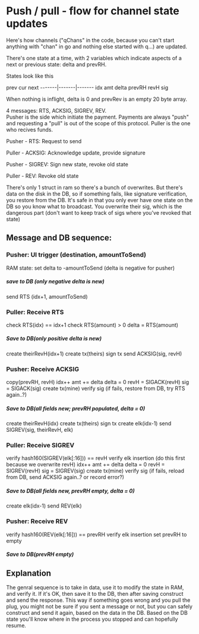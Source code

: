 # Push / pull - flow for channel state updates

Here's how channels ("qChans" in the code, because you can't start anything with "chan" in go and nothing else started with q...) are updated.

There's one state at a time, with 2 variables which indicate aspects of a next or previous state: delta and prevRH.  

States look like this

prev 	cur 		next
-------|-------|-------
		idx
		amt		delta
prevRH	revH
		sig	

When nothing is inflight, delta is 0 and prevRev is an empty 20 byte array.

4 messages: RTS, ACKSIG, SIGREV, REV.  
Pusher is the side which initiate the payment.  Payments are always "push" and requesting a "pull" is out of the scope of this protocol.  Puller is the one who recives funds.

Pusher - RTS: Request to send

Puller - ACKSIG: Acknowledge update, provide signature

Pusher - SIGREV: Sign new state, revoke old state

Puller - REV: Revoke old state

There's only 1 struct in ram so there's a bunch of overwrites.  But there's data on the disk in the DB, so if something fails, like signature verification, you restore from the DB.  It's safe in that you only ever have one state on the DB so you know what to broadcast.  You overwrite their sig, which is the dangerous part (don't want to keep track of sigs where you've revoked that state)

## Message and DB sequence:

### Pusher: UI trigger (destination, amountToSend)
RAM state: set delta to -amountToSend (delta is negative for pusher)
##### save to DB (only negative delta is new)
send RTS (idx+1, amountToSend)

### Puller: Receive RTS
check RTS(idx) == idx+1
check RTS(amount) > 0
delta = RTS(amount)
##### Save to DB(only positive delta is new)
create theirRevH(idx+1)
create tx(theirs)
sign tx
send ACKSIG(sig, revH)

### Pusher: Receive ACKSIG
copy(prevRH, revH)
idx++
amt += delta
delta = 0
revH = SIGACK(revH)
sig = SIGACK(sig)
create tx(mine)
verify sig (if fails, restore from DB, try RTS again..?)
##### Save to DB(all fields new; prevRH populated, delta = 0)
create theirRevH(idx)
create tx(theirs)
sign tx
create elk(idx-1)
send SIGREV(sig, theirRevH, elk)

### Puller: Receive SIGREV
verify hash160(SIGREV(elk[:16])) == revH
verify elk insertion (do this first because we overwrite revH)
idx++
amt += delta
delta = 0
revH = SIGREV(revH)
sig = SIGREV(sig)
create tx(mine)
verify sig (if fails, reload from DB, send ACKSIG again..? or record error?)
##### Save to DB(all fields new, prevRH empty, delta = 0)
create elk(idx-1)
send REV(elk)

### Pusher: Receive REV
verify hash160(REV(elk[:16])) == prevRH
verify elk insertion
set prevRH to empty
##### Save to DB(prevRH empty)

## Explanation

The genral sequence is to take in data, use it to modify the state in RAM, and  verify it.  If it's OK, then save it to the DB, then after saving construct and send the response.  This way if something goes wrong and you pull the plug, you might not be sure if you sent a message or not, but you can safely construct and send it again, based on the data in the DB.  Based on the DB state you'll know where in the process you stopped and can hopefully resume.












